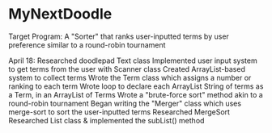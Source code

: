 # MyNextDoodle

Target Program: A "Sorter" that ranks user-inputted terms by user preference similar to a round-robin tournament

April 18: 
Researched doodlepad Text class
Implemented user input system to get terms from the user with Scanner class
Created ArrayList-based system to collect terms
Wrote the Term class which assigns a number or ranking to each term
Wrote loop to declare each ArrayList String of terms as a Term, in an ArrayList of Terms
Wrote a "brute-force sort" method akin to a round-robin tournament 
Began writing the "Merger" class which uses merge-sort to sort the user-inputted terms
Researched MergeSort
Researched List class & implemented the subList() method